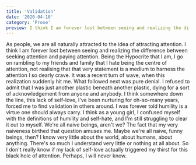 ```yaml
---
title: 'Validation'
date: '2020-04-10'
category: 'Prose'
preview: I think I am forever lost between seeing and realizing the difference between seeking attention and paying attention. I often keep telling myself numerous times, over and over, that I do not want attention. I keep chanting this so many times, only so I actually engrain it in me. But who am I kidding?
---
```


As people, we are all naturally attracted to the idea of attracting attention. I think I am forever lost between seeing and realizing the difference between seeking attention and paying attention. Being the Hypocrite that I am, I go on rambling to my friends and family that I hate being the centre of attention, not realising that that very statement is a medium to harness the attention I so dearly crave.
It was a recent turn of wave, when this realization suddenly hit me. What followed next was pure denial. I refused to admit that I was just another plastic beneath another plastic, dying for a sort of acknowledgement from anyone and anybody. I think somewhere down the line, this lack of self-love, I've been nurturing for oh-so-many years, forced me to find validation in others around. I was forever told humility is a virtue one should always carry. I think as a young girl, I confused myself with the definitions of humility and self-hate, and I'm still struggling to clear it out to myself. We're all naive beings, aren't we? The fact that my very naiveness birthed that question amuses me. Maybe we're all naive, funny beings, then?
I know very little about the world, about humans, about anything. There's so much I understand very little or nothing at all about. So I don't really know if my lack of self-love actually triggered my thirst for this black hole of attention. Perhaps, I will never know.